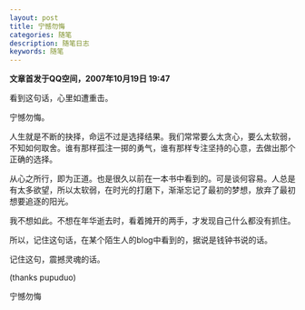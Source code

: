 ```yaml
---
layout: post
title: 宁憾勿悔
categories: 随笔
description: 随笔日志
keywords: 随笔
---
```


**文章首发于QQ空间，2007年10月19日 19:47**

看到这句话，心里如遭重击。

宁憾勿悔。

人生就是不断的抉择，命运不过是选择结果。我们常常要么太贪心，要么太软弱，不知如何取舍。谁有那样孤注一掷的勇气，谁有那样专注坚持的心意，去做出那个正确的选择。

从心之所行，即为正道。也是很久以前在一本书中看到的。可是谈何容易。人总是有太多欲望，所以太软弱，在时光的打磨下，渐渐忘记了最初的梦想，放弃了最初想要追逐的阳光。

我不想如此。不想在年华逝去时，看着摊开的两手，才发现自己什么都没有抓住。

所以，记住这句话，在某个陌生人的blog中看到的，据说是钱钟书说的话。

记住这句，震撼灵魂的话。

(thanks pupuduo)

宁憾勿悔